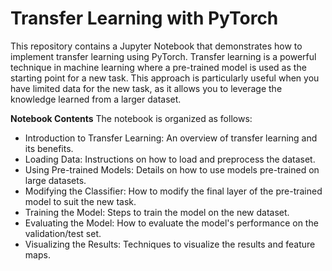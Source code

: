 # Transfer Learning with PyTorch
This repository contains a Jupyter Notebook that demonstrates how to implement transfer learning using PyTorch. Transfer learning is a powerful technique in machine learning where a pre-trained model is used as the starting point for a new task. This approach is particularly useful when you have limited data for the new task, as it allows you to leverage the knowledge learned from a larger dataset.

**Notebook Contents**
The notebook is organized as follows:

- Introduction to Transfer Learning: An overview of transfer learning and its benefits.
- Loading Data: Instructions on how to load and preprocess the dataset.
- Using Pre-trained Models: Details on how to use models pre-trained on large datasets.
- Modifying the Classifier: How to modify the final layer of the pre-trained model to suit the new task.
- Training the Model: Steps to train the model on the new dataset.
- Evaluating the Model: How to evaluate the model's performance on the validation/test set.
- Visualizing the Results: Techniques to visualize the results and feature maps.
